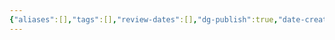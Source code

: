 ```yaml
---
{"aliases":[],"tags":[],"review-dates":[],"dg-publish":true,"date-created":"2024-06-18-Tue, 2:21:56 pm","date-modified":"2024-06-18-Tue, 2:22:08 pm","permalink":"/template/古字-模板/","dgPassFrontmatter":true}
---
```


